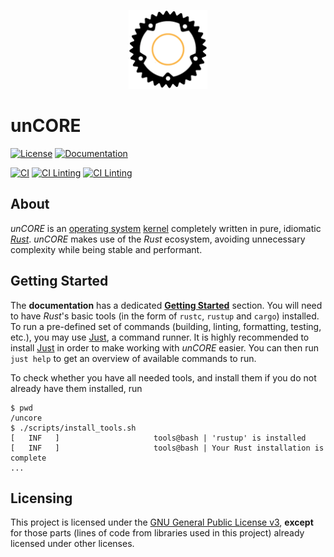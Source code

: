 <p align="center">
  <img
    height="25%" width="25%"
    alt="unCORE Operating System Kernel Logo"
    src="./documentation/content/images/logo.png">
</p>

# unCORE

[![License][badge::license]][badge::licence::link] [![Documentation][badge::documentation]][badge::documentation::link]

[![CI][badge::ci::kernel-code-tests]][badge::ci::kernel-code-tests::link] [![CI Linting][badge::ci::security]][badge::ci::security::link] [![CI Linting][badge::ci::linting]][badge::ci::linting::link]

## About

_unCORE_ is an [operating system] [kernel] completely written in pure, idiomatic _[Rust]_. _unCORE_ makes use of the _Rust_ ecosystem, avoiding unnecessary complexity while being stable and performant.

## Getting Started

The **documentation** has a dedicated **[Getting Started][docs::getting-started]** section. You will need to have _Rust_'s basic tools (in the form of `rustc`, `rustup` and `cargo`) installed. To run a pre-defined set of commands (building, linting, formatting, testing, etc.), you may use [Just], a command runner. It is highly recommended to install [Just] in order to make working with _unCORE_ easier. You can then run `just help` to get an overview of available commands to run.

To check whether you have all needed tools, and install them if you do not already have them installed, run

``` CONSOLE
$ pwd
/uncore
$ ./scripts/install_tools.sh
[   INF   ]                     tools@bash | 'rustup' is installed
[   INF   ]                     tools@bash | Your Rust installation is complete
...
```

## Licensing

This project is licensed under the [GNU General Public License v3], **except** for those parts (lines of code from libraries used in this project) already licensed under other licenses.

[//]: # (Badges)

[badge::license]: https://img.shields.io/github/license/georglauterbach/uncore.svg?label=LICENSE&color=informational&style=for-the-badge
[badge::licence::link]: ./LICENSE
[badge::documentation]: https://img.shields.io/badge/DOCUMENTATION-MKDOCS-informational?style=for-the-badge
[badge::documentation::link]: https://georglauterbach.github.io/uncore/edge/

[badge::ci::linting]: https://img.shields.io/github/workflow/status/georglauterbach/uncore/Linting?label=CI%20-%20Linting&logo=github&logoColor=white&style=for-the-badge
[badge::ci::linting::link]: https://github.com/georglauterbach/uncore/actions/workflows/linting.yml

[badge::ci::security]: https://img.shields.io/github/workflow/status/georglauterbach/uncore/Security%20Audit?label=CI%20-%20Security%20Audit&logo=github&logoColor=white&style=for-the-badge
[badge::ci::security::link]: https://github.com/georglauterbach/uncore/actions/workflows/security.yml

[badge::ci::kernel-code-tests]: https://img.shields.io/github/workflow/status/georglauterbach/uncore/Kernel%20Code%20Tests?label=CI%20-%20Kernel%20Code%20Tests&logo=github&logoColor=white&style=for-the-badge
[badge::ci::kernel-code-tests::link]: https://github.com/georglauterbach/uncore/actions/workflows/kernel-tests.yml

[//]: # (Links)

[docs::getting-started]: https://georglauterbach.github.io/uncore/edge/#getting-started

[operating system]: https://en.wikipedia.org/wiki/Operating_system
[kernel]: https://en.wikipedia.org/wiki/Kernel_(operating_system)
[Rust]: https://www.rust-lang.org/
[Just]: https://github.com/casey/just

[GNU General Public License v3]: https://www.gnu.org/licenses/gpl-3.0.txt
